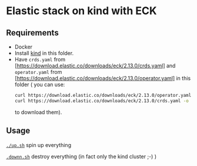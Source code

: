 # Elastic stack on kind with ECK

## Requirements

* Docker
* Install [kind](https://kind.sigs.k8s.io) in this folder.
* Have `crds.yaml` from [https://download.elastic.co/downloads/eck/2.13.0/crds.yaml] and `operator.yaml` from [https://download.elastic.co/downloads/eck/2.13.0/operator.yaml] in this folder ( you can use:
  ```bash
  curl https://download.elastic.co/downloads/eck/2.13.0/operator.yaml -o operator.yaml
  curl https://download.elastic.co/downloads/eck/2.13.0/crds.yaml -o crds.yaml
  ```
   to download them).

## Usage

[`./up.sh`](./up.sh) spin up everything

[`.downn.sh`](./down.sh) destroy everything (in fact only the kind cluster ;-) )
